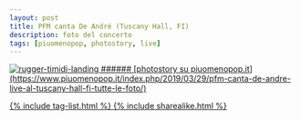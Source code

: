 ```yaml
---
layout: post
title: PFM canta De André (Tuscany Hall, FI)
description: foto del concerto
tags: [piuomenopop, photostory, live]
---
```


<a href="https://www.piuomenopop.it/index.php/2019/03/29/pfm-canta-de-andre-live-al-tuscany-hall-fi-tutte-le-foto/" >
<img alt="rugger-timidi-landing" src="https://res.cloudinary.com/lorenzoantei-github-io/image/upload/v1599205292/live/pfm_23-1_crcrgx.jpg">
###### [photostory su piuomenopop.it](https://www.piuomenopop.it/index.php/2019/03/29/pfm-canta-de-andre-live-al-tuscany-hall-fi-tutte-le-foto/)

{% include tag-list.html %}
{% include sharealike.html %}
